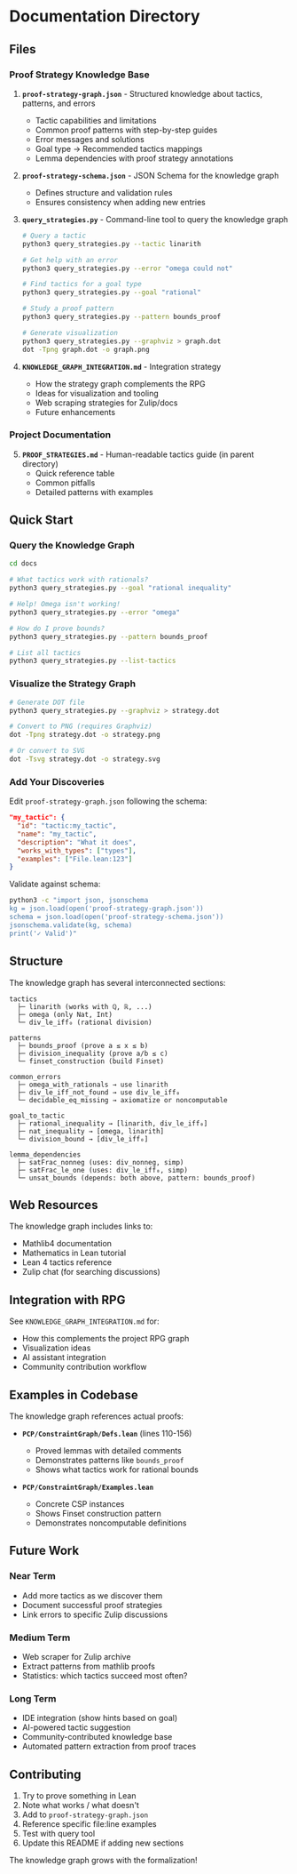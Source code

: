 # Documentation Directory

## Files

### Proof Strategy Knowledge Base

1. **`proof-strategy-graph.json`** - Structured knowledge about tactics, patterns, and errors
   - Tactic capabilities and limitations
   - Common proof patterns with step-by-step guides
   - Error messages and solutions
   - Goal type → Recommended tactics mappings
   - Lemma dependencies with proof strategy annotations

2. **`proof-strategy-schema.json`** - JSON Schema for the knowledge graph
   - Defines structure and validation rules
   - Ensures consistency when adding new entries

3. **`query_strategies.py`** - Command-line tool to query the knowledge graph
   ```bash
   # Query a tactic
   python3 query_strategies.py --tactic linarith

   # Get help with an error
   python3 query_strategies.py --error "omega could not"

   # Find tactics for a goal type
   python3 query_strategies.py --goal "rational"

   # Study a proof pattern
   python3 query_strategies.py --pattern bounds_proof

   # Generate visualization
   python3 query_strategies.py --graphviz > graph.dot
   dot -Tpng graph.dot -o graph.png
   ```

4. **`KNOWLEDGE_GRAPH_INTEGRATION.md`** - Integration strategy
   - How the strategy graph complements the RPG
   - Ideas for visualization and tooling
   - Web scraping strategies for Zulip/docs
   - Future enhancements

### Project Documentation

5. **`PROOF_STRATEGIES.md`** - Human-readable tactics guide (in parent directory)
   - Quick reference table
   - Common pitfalls
   - Detailed patterns with examples

## Quick Start

### Query the Knowledge Graph

```bash
cd docs

# What tactics work with rationals?
python3 query_strategies.py --goal "rational inequality"

# Help! Omega isn't working!
python3 query_strategies.py --error "omega"

# How do I prove bounds?
python3 query_strategies.py --pattern bounds_proof

# List all tactics
python3 query_strategies.py --list-tactics
```

### Visualize the Strategy Graph

```bash
# Generate DOT file
python3 query_strategies.py --graphviz > strategy.dot

# Convert to PNG (requires Graphviz)
dot -Tpng strategy.dot -o strategy.png

# Or convert to SVG
dot -Tsvg strategy.dot -o strategy.svg
```

### Add Your Discoveries

Edit `proof-strategy-graph.json` following the schema:

```json
"my_tactic": {
  "id": "tactic:my_tactic",
  "name": "my_tactic",
  "description": "What it does",
  "works_with_types": ["types"],
  "examples": ["File.lean:123"]
}
```

Validate against schema:
```bash
python3 -c "import json, jsonschema
kg = json.load(open('proof-strategy-graph.json'))
schema = json.load(open('proof-strategy-schema.json'))
jsonschema.validate(kg, schema)
print('✓ Valid')"
```

## Structure

The knowledge graph has several interconnected sections:

```
tactics
  ├─ linarith (works with ℚ, ℝ, ...)
  ├─ omega (only Nat, Int)
  └─ div_le_iff₀ (rational division)

patterns
  ├─ bounds_proof (prove a ≤ x ≤ b)
  ├─ division_inequality (prove a/b ≤ c)
  └─ finset_construction (build Finset)

common_errors
  ├─ omega_with_rationals → use linarith
  ├─ div_le_iff_not_found → use div_le_iff₀
  └─ decidable_eq_missing → axiomatize or noncomputable

goal_to_tactic
  ├─ rational_inequality → [linarith, div_le_iff₀]
  ├─ nat_inequality → [omega, linarith]
  └─ division_bound → [div_le_iff₀]

lemma_dependencies
  ├─ satFrac_nonneg (uses: div_nonneg, simp)
  ├─ satFrac_le_one (uses: div_le_iff₀, simp)
  └─ unsat_bounds (depends: both above, pattern: bounds_proof)
```

## Web Resources

The knowledge graph includes links to:
- Mathlib4 documentation
- Mathematics in Lean tutorial
- Lean 4 tactics reference
- Zulip chat (for searching discussions)

## Integration with RPG

See `KNOWLEDGE_GRAPH_INTEGRATION.md` for:
- How this complements the project RPG graph
- Visualization ideas
- AI assistant integration
- Community contribution workflow

## Examples in Codebase

The knowledge graph references actual proofs:

- **`PCP/ConstraintGraph/Defs.lean`** (lines 110-156)
  - Proved lemmas with detailed comments
  - Demonstrates patterns like `bounds_proof`
  - Shows what tactics work for rational bounds

- **`PCP/ConstraintGraph/Examples.lean`**
  - Concrete CSP instances
  - Shows Finset construction pattern
  - Demonstrates noncomputable definitions

## Future Work

### Near Term
- Add more tactics as we discover them
- Document successful proof strategies
- Link errors to specific Zulip discussions

### Medium Term
- Web scraper for Zulip archive
- Extract patterns from mathlib proofs
- Statistics: which tactics succeed most often?

### Long Term
- IDE integration (show hints based on goal)
- AI-powered tactic suggestion
- Community-contributed knowledge base
- Automated pattern extraction from proof traces

## Contributing

1. Try to prove something in Lean
2. Note what works / what doesn't
3. Add to `proof-strategy-graph.json`
4. Reference specific file:line examples
5. Test with query tool
6. Update this README if adding new sections

The knowledge graph grows with the formalization!
